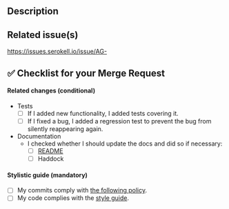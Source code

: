 ## Description

<!--
Describes the nature of your changes. If they are substantial, you should
further subdivide this into a section describing the problem you are solving and
another describing your solution.
-->

## Related issue(s)

<!--
- Short description of how the MR relates to the issue, including an issue link.
For example
- Fixed #999 by adding lenses to exported items

Write 'None' if there are no related issues (which is discouraged).
-->

https://issues.serokell.io/issue/AG-

## :white_check_mark: Checklist for your Merge Request

<!--
Ideally a MR has all of the checkmarks set.

If something in this list is irrelevant to your MR, you should still set this
checkmark indicating that you are sure it is dealt with (be that by irrelevance).

If you don't set a checkmark (e. g. don't add a test for new functionality),
you must be able to justify that.
-->

#### Related changes (conditional)

- Tests
  - [ ] If I added new functionality, I added tests covering it.
  - [ ] If I fixed a bug, I added a regression test to prevent the bug from
        silently reappearing again.

- Documentation
  - I checked whether I should update the docs and did so if necessary:
    - [ ] [README](../blob/master/README.md)
    - [ ] Haddock

#### Stylistic guide (mandatory)

- [ ] My commits comply with [the following policy](https://www.notion.so/serokell/Where-and-how-to-commit-your-work-58f8973a4b3142c8abbd2e6fd5b3a08e).
- [ ] My code complies with the [style guide](../blob/master/backend/docs/code-style.md).
